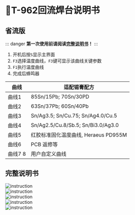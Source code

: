 # :open_book:T-962回流焊台说明书

## 省流版 

::: danger
**第一次使用前请阅读[**完整说明书**](#完整说明书)！**
:::

1. 开机后按`S`显示主界面
2. `F3`选择温度曲线，`F3`键可显示该曲线关键参数
3. `F1`执行温度曲线
4. 完成后蜂鸣器

| 曲线   | 适配锡膏配方                              |
|--------|------------------------------------------|
| 曲线1  | 85Sn/15Pb;  70Sn/30PD                     |
| 曲线2  | 63Sn/37Pb;  60Sn/40Pb                     |
| 曲线3  | Sn/Ag3.5;  Sn/Cu.75;  Sn/Ag4.0/Cu.5        |
| 曲线4  | Sn/Ag2.5/Cu.8/Sb.5;  Sn/Bi3.0/Ag3.0       |
| 曲线5  | 红胶标准固化温度曲线, Heraeus PD955M     |
| 曲线6  | PCB 返修等                               |
| 曲线7 8| 用户自定义曲线                           |


## 完整说明书

![instruction](T-962-1.jpg)  
![instruction](T-962-2.jpg)  
![instruction](T-962-3.jpg)  
![instruction](T-962-4.jpg)  
![instruction](T-962-5.jpg)  
